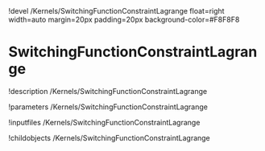 <!-- MOOSE Object Documentation Stub: Remove this when content is added. -->!devel /Kernels/SwitchingFunctionConstraintLagrange float=right width=auto margin=20px padding=20px background-color=#F8F8F8


# SwitchingFunctionConstraintLagrange
!description /Kernels/SwitchingFunctionConstraintLagrange

!parameters /Kernels/SwitchingFunctionConstraintLagrange

!inputfiles /Kernels/SwitchingFunctionConstraintLagrange

!childobjects /Kernels/SwitchingFunctionConstraintLagrange
